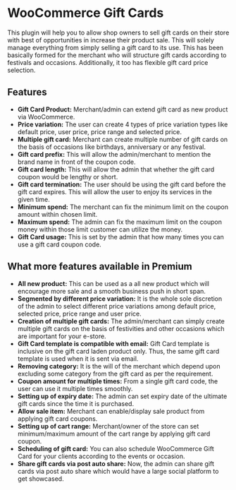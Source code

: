 # WooCommerce Gift Cards

This plugin will help you to allow shop owners to sell gift cards on their store with best of opportunities in increase their product sale. This will solely manage everything from  simply selling a  gift card to its use. This has been basically formed for the merchant who will structure gift cards according to festivals and occasions. Additionally, it too has flexible gift card price selection. 

## Features

- **Gift Card Product:** Merchant/admin can extend gift card as new product via  WooCommerce.
- **Price variation:**  The user can create 4 types of price variation types like default price, user price, price range and selected price.
- **Multiple gift card:** Merchant can create multiple number of gift cards on the basis of occasions like birthdays, anniversary or any festival.
- **Gift card prefix:** This will allow the admin/merchant to mention the brand name in  front of the coupon code. 
- **Gift card length:** This will allow the admin that whether the gift card coupon would be lengthy or short.   
- **Gift card termination:** The user should  be using the gift card before the gift card expires. This will allow the user to enjoy its services in the given time. 
- **Minimum spend:** The merchant can fix the minimum limit on the coupon amount within chosen limit. 
- **Maximum spend:** The admin can fix the maximum limit on the coupon money within those limit customer can utilize the money. 
- **Gift Card usage:** This is set by the admin that how many times you can use a  gift card coupon code. 


## What more features available in Premium

- **All new product:** This can be used as a  all new product which will encourage more sale and a smooth business push in short span. 
- **Segmented by different price variation:** It is the whole sole discretion of the admin to select different price variations among default price, selected price, price range and user price.  
- **Creation of multiple gift cards:** The admin/merchant can simply create multiple gift cards on the basis of festivities and other occasions which are important for your e-store. 
- **Gift Card template is compatible with email:**  Gift Card template is inclusive on the gift card laden  product only. Thus, the same gift card template  is used when it is sent via  email. 
- **Removing category:** It is the will of the merchant which depend upon excluding some  category from the gift card as per the requirement. 
- **Coupon amount for multiple times:** From a single gift card code, the user can use  it multiple times smoothly. 
- **Setting up of expiry date:** The admin can set expiry date of the ultimate gift cards since  the time it is purchased. 
- **Allow sale item:** Merchant can enable/display sale product from applying gift card coupons. 
- **Setting up of cart range:** Merchant/owner of the store can set minimum/maximum amount of the cart range by applying gift card coupon. 
- **Scheduling of gift card:** You can also schedule WooCommerce Gift Card for your clients according to the events or occasion. 
- **Share gift cards via post auto share:** Now,  the admin can share gift cards via  post auto share which would have a large social platform to get showcased. 



